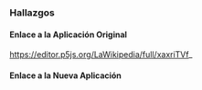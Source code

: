 ### Hallazgos

#### Enlace a la Aplicación Original

https://editor.p5js.org/LaWikipedia/full/xaxriTVf_

#### Enlace a la Nueva Aplicación
